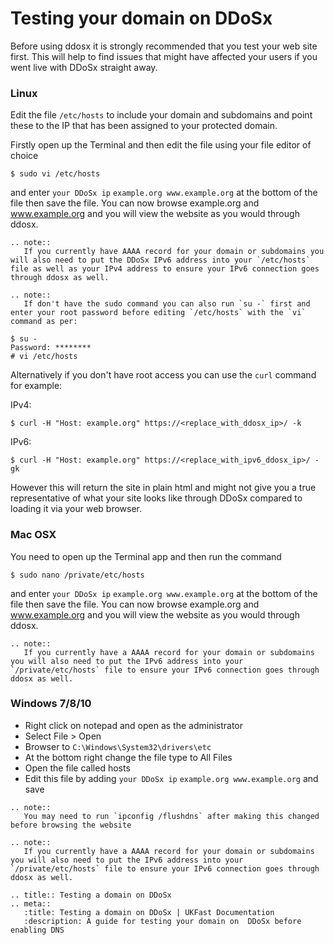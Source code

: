 # Testing your domain on DDoSx

Before using ddosx it is strongly recommended that you test your web site first. This will 
help to find issues that might have affected your users if you went live with DDoSx straight away. 

### Linux

Edit the file `/etc/hosts` to include your domain and subdomains and point these to the IP that has been assigned 
to your protected domain.  

Firstly open up the Terminal and then edit the file using your file editor of choice

```
$ sudo vi /etc/hosts
```

and enter `your DDoSx ip` `example.org www.example.org` at the bottom of the file then save the file. You can now browse example.org and www.example.org and you will view the website as you would through ddosx. 

```eval_rst
.. note::
   If you currently have AAAA record for your domain or subdomains you will also need to put the DDoSx IPv6 address into your `/etc/hosts` file as well as your IPv4 address to ensure your IPv6 connection goes through ddosx as well.
```

```eval_rst
.. note::
   If don't have the sudo command you can also run `su -` first and enter your root password before editing `/etc/hosts` with the `vi` command as per:
```

```
$ su -
Password: ********
# vi /etc/hosts
```

Alternatively if you don't have root access you can use the `curl` command for example:  

IPv4:
```
$ curl -H "Host: example.org" https://<replace_with_ddosx_ip>/ -k
```

IPv6:
```
$ curl -H "Host: example.org" https://<replace_with_ipv6_ddosx_ip>/ -gk
```

However this will return the site in plain html and might not give you a true representative of what your site looks like through DDoSx compared to loading it via your web browser.

### Mac OSX

You need to open up the Terminal app and then run the command

```
$ sudo nano /private/etc/hosts
```

and enter `your DDoSx ip` `example.org www.example.org` at the bottom of the file then save the file. You can now browse example.org and www.example.org and you will view the website as you would through ddosx. 

```eval_rst
.. note::
   If you currently have a AAAA record for your domain or subdomains you will also need to put the IPv6 address into your `/private/etc/hosts` file to ensure your IPv6 connection goes through ddosx as well.
```

### Windows 7/8/10

* Right click on notepad and open as the administrator
* Select File > Open
* Browser to `C:\Windows\System32\drivers\etc`
* At the bottom right change the file type to All Files
* Open the file called hosts
* Edit this file by adding `your DDoSx ip` `example.org www.example.org` and save

```eval_rst
.. note::
   You may need to run `ipconfig /flushdns` after making this changed before browsing the website
```

```eval_rst
.. note::
   If you currently have a AAAA record for your domain or subdomains you will also need to put the IPv6 address into your `/private/etc/hosts` file to ensure your IPv6 connection goes through ddosx as well.
```

```eval_rst
.. title:: Testing a domain on DDoSx 
.. meta::
   :title: Testing a domain on DDoSx | UKFast Documentation 
   :description: A guide for testing your domain on  DDoSx before enabling DNS
```
